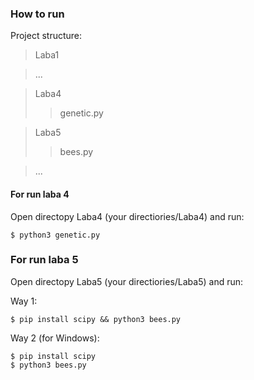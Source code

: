 ### How to run

Project structure:
>Laba1  


>...  


>Laba4
>> genetic.py



>Laba5
>> bees.py

>...  

#### For run laba 4
Open directopy Laba4 (your directiories/Laba4) and run: 
```
$ python3 genetic.py
```
### For run laba 5
Open directopy Laba5 (your directiories/Laba5) and run: 


Way 1:
```
$ pip install scipy && python3 bees.py
```
Way 2 (for Windows): 
```
$ pip install scipy
$ python3 bees.py
```
